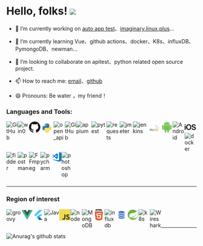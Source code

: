 # Hello, folks! <img src="https://raw.githubusercontent.com/MartinHeinz/MartinHeinz/master/wave.gif" width="30px">

- 🔭 I’m currently working on [auto app test](https://gitee.com/sanmejie/my_app_test)、[imaginary.linux.plus](https://linux.plus/)...
- 🌱 I’m currently learning Vue、github actions、docker、K8s、influxDB、PymongoDB、newman...
- 👯 I’m looking to collaborate on apitest、python related open source project.

- 📫 How to reach me: <a href="liyapong@foxmail.com">email</a>、[github](https://github.com/Sanmejie/Sanmejie/issues)
- 😄 Pronouns: Be water ，my friend！

### Languages and Tools:

<img align="left" alt="GitHub" width="30px" src="https://gitee.com/sanmejie/img/raw/main/img/linux.png" />

<img align="left" alt="win0" width="30px" src="https://gitee.com/sanmejie/img/raw/main/img/windows-10-icon-logo-5BC5C69712-seeklogo.com.png" />

<img align="left" alt="GitHub" width="30px" src="https://raw.githubusercontent.com/github/explore/78df643247d429f6cc873026c0622819ad797942/topics/github/github.png" />

<img align="left" alt="python" width="35px"
src="https://raw.githubusercontent.com/github/explore/80688e429a7d4ef2fca1e82350fe8e3517d3494d/topics/python/python.png" />

<img align="left" alt="open_api" width="30px" src="https://gitee.com/sanmejie/img/raw/main/img/OpenAPI.png" />

<img align="left" alt="GitHub" width="30px" src="https://gitee.com/sanmejie/img/raw/main/img/slenium.png" />

<img align="left" alt="appium" width="40px" src="https://gitee.com/sanmejie/img/raw/main/img/appium.webp"/>

<img align="left" alt="pytest" width="40px" src="https://gitee.com/sanmejie/img/raw/main/img/pytest_logo_curves.svg" />

<img align="left" alt="requests" width="35px" src="https://gitee.com/sanmejie/img/raw/main/img/Requests_Python_Logo.png" />

<img align="left" alt="jmeter" width="35px" src="https://gitee.com/sanmejie/img/raw/main/img/jmeter.svg" />

<img align="left" alt="jenkins" width="40px" src="https://gitee.com/sanmejie/img/raw/main/img/jenkinscn.png" />

<img align="left" alt="MySQL" width="35px" src="https://raw.githubusercontent.com/github/explore/80688e429a7d4ef2fca1e82350fe8e3517d3494d/topics/mysql/mysql.png" />

<img align="left" alt="Android" width="30px" src="https://raw.githubusercontent.com/github/explore/80688e429a7d4ef2fca1e82350fe8e3517d3494d/topics/android/android.png"/>

<img align="left" alt="Android" width="32px" src="https://gitee.com/sanmejie/img/raw/main/img/ADB.png"/>

<img align="left" alt="ios" width="30px" src="https://raw.githubusercontent.com/github/explore/80688e429a7d4ef2fca1e82350fe8e3517d3494d/topics/ios/ios.png"/>

<img align="left" alt="docker" width="30px" src="https://gitee.com/sanmejie/img/raw/main/img/docker.png" />

<br/>

​	<br/>

<img align="left" alt="fidder" width="30px" src="https://gitee.com/sanmejie/img/raw/main/img/fiddler.png" />

<img align="left" alt="postman" width="30px" src="https://gitee.com/sanmejie/img/raw/main/img/postman.png" />

<img align="left" alt="FFmpeg" width="30px" src="https://gitee.com/sanmejie/img/raw/main/img/FFmpeg_icon.png" />

<img align="left" alt="pycharm" width="30px" src="https://gitee.com/sanmejie/img/raw/main/img/images.jpg" />

<img align="left" alt="Visual Studio Code" width="26px" src="https://raw.githubusercontent.com/github/explore/80688e429a7d4ef2fca1e82350fe8e3517d3494d/topics/visual-studio-code/visual-studio-code.png" />

<img align="left" alt="photoshop" width="26px" src="https://gitee.com/sanmejie/img/raw/main/img/photoshop.png" />

<br/>

​	<br/>

​		<br/><br/>

---

### Region of interest

<img align="left" alt="groovy" width="40px"
src="https://gitee.com/sanmejie/img/raw/main/img/groovy.png" />

<img align="left" alt="Vue" width="30px" src="https://raw.githubusercontent.com/github/explore/80688e429a7d4ef2fca1e82350fe8e3517d3494d/topics/vue/vue.png" />

<img align="left" alt="Flutter" width="30px" src="https://raw.githubusercontent.com/github/explore/80688e429a7d4ef2fca1e82350fe8e3517d3494d/topics/flutter/flutter.png"/>

<img align="left" alt="Java" width="40px" src="https://gitee.com/sanmejie/img/raw/main/img/java.png" />

<img align="left" alt="JavaScript" width="30px" src="https://raw.githubusercontent.com/github/explore/80688e429a7d4ef2fca1e82350fe8e3517d3494d/topics/javascript/javascript.png" />

<img align="left" alt="node" width="30px" src="https://gitee.com/sanmejie/img/raw/main/img/node-js-and-react-js.png" />

<img align="left" alt="MongoDB" width="30px" src="https://gitee.com/sanmejie/img/raw/main/img/mongo.png" />

<img align="left" alt="HTML5" width="30px" src="https://raw.githubusercontent.com/github/explore/80688e429a7d4ef2fca1e82350fe8e3517d3494d/topics/html/html.png" />

<img align="left" alt="influxdb" width="30px" src="https://gitee.com/sanmejie/img/raw/main/img/influxdb.jpg" />

<img align="left" alt="sql" width="30px"
src="https://raw.githubusercontent.com/github/explore/80688e429a7d4ef2fca1e82350fe8e3517d3494d/topics/sql/sql.png" />

<img align="left" alt="Springboot" width="30px" src="https://raw.githubusercontent.com/github/explore/80688e429a7d4ef2fca1e82350fe8e3517d3494d/topics/spring-boot/spring-boot.png"/>

<img align="left" alt="k8s" width="30px" src="https://gitee.com/sanmejie/img/raw/main/img/Kubernetes-Logo.wine.png" />

<img align="left" alt="Wireshark" width="30px" src="https://gitee.com/sanmejie/img/raw/main/img/wireshark.png" />

​		<br/><br/>

---



<!--

theme 主题

dark, radical, merko, gruvbox, tokyonight, onedark, cobalt, synthwave, highcontrast, dracula

-->



![Anurag's github stats](https://github-readme-stats.vercel.app/api?username=sanmejie&show_icons=true&theme=gruvbox)
